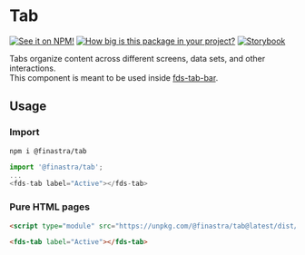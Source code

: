 # Tab
[![See it on NPM!](https://img.shields.io/npm/v/@finastra/tab?style=for-the-badge)](https://www.npmjs.com/package/@finastra/tab)
[![How big is this package in your project?](https://img.shields.io/bundlephobia/minzip/@finastra/tab?style=for-the-badge)](https://bundlephobia.com/result?p=@finastra/tab')
[![Storybook](https://shields.io/badge/-Play%20with%20this%20web%20component-2a0481?logo=storybook&style=for-the-badge)](https://finastra.github.io/finastra-design-system/?path=/story/navigation-tabs--default)


Tabs organize content across different screens, data sets, and other interactions.\
This component is meant to be used inside [fds-tab-bar](https://finastra.github.io/finastra-design-system/?path=/story/navigation-tabs-tab-bar--default).

## Usage

### Import

```
npm i @finastra/tab
```

```ts
import '@finastra/tab';
...
<fds-tab label="Active"></fds-tab>
```

### Pure HTML pages

```html
<script type="module" src="https://unpkg.com/@finastra/tab@latest/dist/src/tab.js?module"></script>

<fds-tab label="Active"></fds-tab>
```
